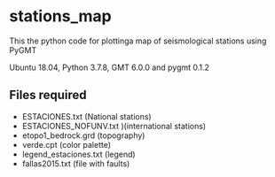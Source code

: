 # stations_map

This the python code for plottinga  map of seismological stations using PyGMT 

 Ubuntu 18.04, Python 3.7.8, GMT 6.0.0 and pygmt 0.1.2

Files required
---------------
+  ESTACIONES.txt (National stations)
+  ESTACIONES_NOFUNV.txt )(international stations)
+  etopo1_bedrock.grd (topography)
+  verde.cpt (color palette)
+  legend_estaciones.txt (legend)
+  fallas2015.txt (file with faults)
 
